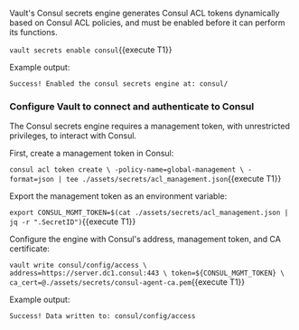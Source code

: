 
Vault's Consul secrets engine generates Consul ACL tokens dynamically based on 
Consul ACL policies, and must be enabled before it can perform its functions.

`vault secrets enable consul`{{execute T1}}

Example output:

```
Success! Enabled the consul secrets engine at: consul/
```

### Configure Vault to connect and authenticate to Consul

The Consul secrets engine requires a management token, with unrestricted 
privileges, to interact with Consul.

First, create a management token in Consul:

`consul acl token create \
    -policy-name=global-management \
    -format=json | tee ./assets/secrets/acl_management.json`{{execute T1}}

Export the management token as an environment variable:

`export CONSUL_MGMT_TOKEN=$(cat ./assets/secrets/acl_management.json | jq -r ".SecretID")`{{execute T1}}

Configure the engine with Consul's address, management token, and CA certificate:

`vault write consul/config/access \
    address=https://server.dc1.consul:443 \
    token=${CONSUL_MGMT_TOKEN} \
    ca_cert=@./assets/secrets/consul-agent-ca.pem`{{execute T1}}

Example output:

```
Success! Data written to: consul/config/access
```

